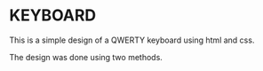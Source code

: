 # KEYBOARD

This is a simple design of a QWERTY keyboard using html and css.

The design was done using two methods.